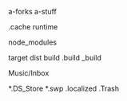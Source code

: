 a-forks
a-stuff

.cache
runtime

node_modules

target
dist
build
.build
_build

Music/Inbox

*.DS_Store
*.swp
.localized
.Trash
